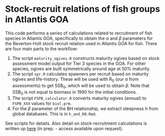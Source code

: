 # Stock-recruit relations of fish groups in Atlantis GOA

This code performs a series of calculations related to recruitment of fish species in Atlantis GOA, specifically to obtain the $\alpha$ and $\beta$ parameters for the Beverton-Holt stock recruit relation used in Atlantis GOA for fish. There are four main parts to the workflow:

1. The script `maturity_ogives.R` constructs maturity ogives based on stock assessment model output for Tier 3 species in the GOA. For other species, ogives are built symmetrically around age at 50% maturity.
2. The script `spr.R` calculates spawners per recruit based on maturity ogives and life-history. These will be used with R<sub>0</sub> (our $\alpha$ from assessments) to get SSB<sub>0</sub>, which will be used to obtain $\beta$. Note that SSB<sub>0</sub> is not equal to biomass in 1990 for the initial conditions.
3. The script `FSPB_calculator.R` converts maturity ogives (annual) to `FSPB_XXX` values for `biol.prm`.
4. For the $\beta$ parameter of the BH relationship, we extract steepness $h$ from global databases. This is in `h_and_R0.Rmd`.

See scripts for details. Also detail on stock-recruitment calculations is written up [here](https://docs.google.com/document/d/1PoBXgp-o9bzAr2H9njh-K5XT6a4kvhiheB7uB5eLH1M/edit#) (in prep. - access available upon request). 

